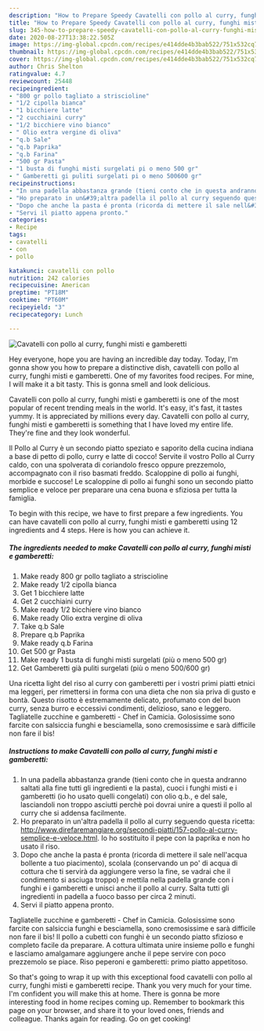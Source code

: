 ```yaml
---
description: "How to Prepare Speedy Cavatelli con pollo al curry, funghi misti e gamberetti"
title: "How to Prepare Speedy Cavatelli con pollo al curry, funghi misti e gamberetti"
slug: 345-how-to-prepare-speedy-cavatelli-con-pollo-al-curry-funghi-misti-e-gamberetti
date: 2020-08-27T13:38:22.505Z
image: https://img-global.cpcdn.com/recipes/e414dde4b3bab522/751x532cq70/cavatelli-con-pollo-al-curry-funghi-misti-e-gamberetti-recipe-main-photo.jpg
thumbnail: https://img-global.cpcdn.com/recipes/e414dde4b3bab522/751x532cq70/cavatelli-con-pollo-al-curry-funghi-misti-e-gamberetti-recipe-main-photo.jpg
cover: https://img-global.cpcdn.com/recipes/e414dde4b3bab522/751x532cq70/cavatelli-con-pollo-al-curry-funghi-misti-e-gamberetti-recipe-main-photo.jpg
author: Chris Shelton
ratingvalue: 4.7
reviewcount: 25448
recipeingredient:
- "800 gr pollo tagliato a striscioline"
- "1/2 cipolla bianca"
- "1 bicchiere latte"
- "2 cucchiaini curry"
- "1/2 bicchiere vino bianco"
- " Olio extra vergine di oliva"
- "q.b Sale"
- "q.b Paprika"
- "q.b Farina"
- "500 gr Pasta"
- "1 busta di funghi misti surgelati pi o meno 500 gr"
- " Gamberetti gi puliti surgelati pi o meno 500600 gr"
recipeinstructions:
- "In una padella abbastanza grande (tieni conto che in questa andranno saltati alla fine tutti gli ingredienti e la pasta), cuoci i funghi misti e i gamberetti (io ho usato quelli congelati) con olio q.b., e del sale, lasciandoli non troppo asciutti perchè poi dovrai unire a questi il pollo al curry che si addensa facilmente."
- "Ho preparato in un&#39;altra padella il pollo al curry seguendo questa ricetta: http://www.direfaremangiare.org/secondi-piatti/157-pollo-al-curry-semplice-e-veloce.html. Io ho sostituito il pepe con la paprika e non ho usato il riso."
- "Dopo che anche la pasta é pronta (ricorda di mettere il sale nell&#39;acqua bollente a tuo piacimento), scolala (conservando un po&#39; di acqua di cottura che ti servirà da aggiungere verso la fine, se vadrai che il condimento si asciuga troppo) e mettila nella padella grande con i funghi e i gamberetti e unisci anche il pollo al curry. Salta tutti gli ingredienti in padella a fuoco basso per circa 2 minuti."
- "Servi il piatto appena pronto."
categories:
- Recipe
tags:
- cavatelli
- con
- pollo

katakunci: cavatelli con pollo 
nutrition: 242 calories
recipecuisine: American
preptime: "PT18M"
cooktime: "PT60M"
recipeyield: "3"
recipecategory: Lunch

---
```



![Cavatelli con pollo al curry, funghi misti e gamberetti](https://img-global.cpcdn.com/recipes/e414dde4b3bab522/751x532cq70/cavatelli-con-pollo-al-curry-funghi-misti-e-gamberetti-recipe-main-photo.jpg)

Hey everyone, hope you are having an incredible day today. Today, I'm gonna show you how to prepare a distinctive dish, cavatelli con pollo al curry, funghi misti e gamberetti. One of my favorites food recipes. For mine, I will make it a bit tasty. This is gonna smell and look delicious.

Cavatelli con pollo al curry, funghi misti e gamberetti is one of the most popular of recent trending meals in the world. It's easy, it's fast, it tastes yummy. It is appreciated by millions every day. Cavatelli con pollo al curry, funghi misti e gamberetti is something that I have loved my entire life. They're fine and they look wonderful.

Il Pollo al Curry è un secondo piatto speziato e saporito della cucina indiana a base di petto di pollo, curry e latte di cocco! Servite il vostro Pollo al Curry caldo, con una spolverata di coriandolo fresco oppure prezzemolo, accompagnato con il riso basmati freddo. Scaloppine di pollo ai funghi, morbide e succose! Le scaloppine di pollo ai funghi sono un secondo piatto semplice e veloce per preparare una cena buona e sfiziosa per tutta la famiglia.


To begin with this recipe, we have to first prepare a few ingredients. You can have cavatelli con pollo al curry, funghi misti e gamberetti using 12 ingredients and 4 steps. Here is how you can achieve it.

<!--inarticleads1-->

##### The ingredients needed to make Cavatelli con pollo al curry, funghi misti e gamberetti:

1. Make ready 800 gr pollo tagliato a striscioline
1. Make ready 1/2 cipolla bianca
1. Get 1 bicchiere latte
1. Get 2 cucchiaini curry
1. Make ready 1/2 bicchiere vino bianco
1. Make ready  Olio extra vergine di oliva
1. Take q.b Sale
1. Prepare q.b Paprika
1. Make ready q.b Farina
1. Get 500 gr Pasta
1. Make ready 1 busta di funghi misti surgelati (più o meno 500 gr)
1. Get  Gamberetti già puliti surgelati (più o meno 500/600 gr)


Una ricetta light del riso al curry con gamberetti per i vostri primi piatti etnici ma leggeri, per rimettersi in forma con una dieta che non sia priva di gusto e bontà. Questo risotto è estremamente delicato, profumato con del buon curry, senza burro e eccessivi condimenti, delizioso, sano e leggero. Tagliatelle zucchine e gamberetti - Chef in Camicia. Golosissime sono farcite con salsiccia funghi e besciamella, sono cremosissime e sarà difficile non fare il bis! 

<!--inarticleads2-->

##### Instructions to make Cavatelli con pollo al curry, funghi misti e gamberetti:

1. In una padella abbastanza grande (tieni conto che in questa andranno saltati alla fine tutti gli ingredienti e la pasta), cuoci i funghi misti e i gamberetti (io ho usato quelli congelati) con olio q.b., e del sale, lasciandoli non troppo asciutti perchè poi dovrai unire a questi il pollo al curry che si addensa facilmente.
1. Ho preparato in un&#39;altra padella il pollo al curry seguendo questa ricetta: http://www.direfaremangiare.org/secondi-piatti/157-pollo-al-curry-semplice-e-veloce.html. Io ho sostituito il pepe con la paprika e non ho usato il riso.
1. Dopo che anche la pasta é pronta (ricorda di mettere il sale nell&#39;acqua bollente a tuo piacimento), scolala (conservando un po&#39; di acqua di cottura che ti servirà da aggiungere verso la fine, se vadrai che il condimento si asciuga troppo) e mettila nella padella grande con i funghi e i gamberetti e unisci anche il pollo al curry. Salta tutti gli ingredienti in padella a fuoco basso per circa 2 minuti.
1. Servi il piatto appena pronto.


Tagliatelle zucchine e gamberetti - Chef in Camicia. Golosissime sono farcite con salsiccia funghi e besciamella, sono cremosissime e sarà difficile non fare il bis! Il pollo a cubetti con funghi è un secondo piatto sfizioso e completo facile da preparare. A cottura ultimata unire insieme pollo e funghi e lasciamo amalgamare aggiungere anche il pepe servire con poco prezzemolo se piace. Riso peperoni e gamberetti: primo piatto appetitoso. 

So that's going to wrap it up with this exceptional food cavatelli con pollo al curry, funghi misti e gamberetti recipe. Thank you very much for your time. I'm confident you will make this at home. There is gonna be more interesting food in home recipes coming up. Remember to bookmark this page on your browser, and share it to your loved ones, friends and colleague. Thanks again for reading. Go on get cooking!
